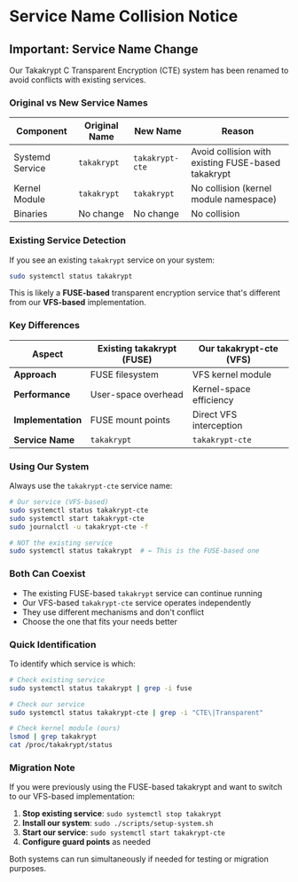 # Service Name Collision Notice

## Important: Service Name Change

Our Takakrypt C Transparent Encryption (CTE) system has been renamed to avoid conflicts with existing services.

### Original vs New Service Names

| Component | Original Name | New Name | Reason |
|-----------|---------------|----------|---------|
| Systemd Service | `takakrypt` | `takakrypt-cte` | Avoid collision with existing FUSE-based takakrypt |
| Kernel Module | `takakrypt` | `takakrypt` | No collision (kernel module namespace) |
| Binaries | No change | No change | No collision |

### Existing Service Detection

If you see an existing `takakrypt` service on your system:

```bash
sudo systemctl status takakrypt
```

This is likely a **FUSE-based** transparent encryption service that's different from our **VFS-based** implementation.

### Key Differences

| Aspect | Existing takakrypt (FUSE) | Our takakrypt-cte (VFS) |
|--------|---------------------------|-------------------------|
| **Approach** | FUSE filesystem | VFS kernel module |
| **Performance** | User-space overhead | Kernel-space efficiency |
| **Implementation** | FUSE mount points | Direct VFS interception |
| **Service Name** | `takakrypt` | `takakrypt-cte` |

### Using Our System

Always use the `takakrypt-cte` service name:

```bash
# Our service (VFS-based)
sudo systemctl status takakrypt-cte
sudo systemctl start takakrypt-cte
sudo journalctl -u takakrypt-cte -f

# NOT the existing service
sudo systemctl status takakrypt  # ← This is the FUSE-based one
```

### Both Can Coexist

- The existing FUSE-based `takakrypt` service can continue running
- Our VFS-based `takakrypt-cte` service operates independently
- They use different mechanisms and don't conflict
- Choose the one that fits your needs better

### Quick Identification

To identify which service is which:

```bash
# Check existing service
sudo systemctl status takakrypt | grep -i fuse

# Check our service
sudo systemctl status takakrypt-cte | grep -i "CTE\|Transparent"

# Check kernel module (ours)
lsmod | grep takakrypt
cat /proc/takakrypt/status
```

### Migration Note

If you were previously using the FUSE-based takakrypt and want to switch to our VFS-based implementation:

1. **Stop existing service**: `sudo systemctl stop takakrypt`
2. **Install our system**: `sudo ./scripts/setup-system.sh`
3. **Start our service**: `sudo systemctl start takakrypt-cte`
4. **Configure guard points** as needed

Both systems can run simultaneously if needed for testing or migration purposes.